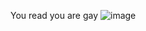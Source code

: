 You read you are gay 
![image](https://user-images.githubusercontent.com/108403180/176436018-a17a676c-c0a7-440b-9b11-3e2223dde99f.png)
